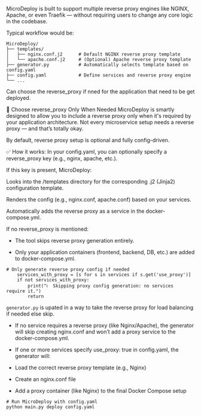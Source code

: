 MicroDeploy is built to support multiple reverse proxy engines like NGINX, Apache, or even Traefik — without requiring users to change any core logic in the codebase.

Typical workflow would be:

```
MicroDeploy/
├── templates/
│   ├── nginx.conf.j2      # Default NGINX reverse proxy template
│   └── apache.conf.j2     # (Optional) Apache reverse proxy template
├── generator.py           # Automatically selects template based on config.yaml
├── config.yaml            # Define services and reverse proxy engine
└── ...
```

Can choose the reverse_proxy if nned for the application that need to be get deployed.

🔁 Choose reverse_proxy Only When Needed
MicroDeploy is smartly designed to allow you to include a reverse proxy only when it's required by your application architecture. Not every microservice setup needs a reverse proxy — and that’s totally okay.

By default, reverse proxy setup is optional and fully config-driven.

✅ How it works:
In your config.yaml, you can optionally specify a reverse_proxy key (e.g., nginx, apache, etc.).

If this key is present, MicroDeploy:

Looks into the /templates directory for the corresponding .j2 (Jinja2) configuration template.

Renders the config (e.g., nginx.conf, apache.conf) based on your services.

Automatically adds the reverse proxy as a service in the docker-compose.yml.


If no reverse_proxy is mentioned:

- The tool skips reverse proxy generation entirely.

- Only your application containers (frontend, backend, DB, etc.) are added to docker-compose.yml.

```
# Only generate reverse proxy config if needed
    services_with_proxy = [s for s in services if s.get('use_proxy')]
    if not services_with_proxy:
        print("ℹ️  Skipping proxy config generation: no services require it.")
        return
```
```generator.py``` is upated in a way to take the reverse proxy for load balancing if needed else skip.        

- If no service requires a reverse proxy (like Nginx/Apache), the generator will skip creating nginx.conf and won’t add a proxy service to the docker-compose.yml.

- If one or more services specify use_proxy: true in config.yaml, the generator will:

- Load the correct reverse proxy template (e.g., Nginx)

- Create an nginx.conf file

- Add a proxy container (like Nginx) to the final Docker Compose setup

```
# Run MicroDeploy with config.yaml
python main.py deploy config.yaml
```
